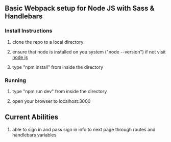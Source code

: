 ## Basic Webpack setup for Node JS with Sass & Handlebars
### Install Instructions

1) clone the repo to a local directory

2) ensure that node is installed on you system ("node --version") if not visit [node js](https://nodejs.org/en/)

3) type "npm install" from inside the directory

### Running
1) type "npm run dev" from inside the directory

2) open your browser to localhost:3000

## Current Abilities
1) able to sign in and pass sign in info to next page through routes and handlebars variables


